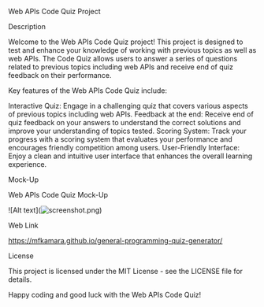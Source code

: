 
Web APIs Code Quiz Project

Description

Welcome to the Web APIs Code Quiz project! This project is designed to test and enhance your knowledge of working with previous topics as well as web APIs. The Code Quiz allows users to answer a series of questions related to previous topics including web APIs and receive end of quiz feedback on their performance.

Key features of the Web APIs Code Quiz include:

Interactive Quiz: Engage in a challenging quiz that covers various aspects of previous topics including web APIs.
Feedback at the end: Receive end of quiz feedback on your answers to understand the correct solutions and improve your understanding of topics tested.
Scoring System: Track your progress with a scoring system that evaluates your performance and encourages friendly competition among users.
User-Friendly Interface: Enjoy a clean and intuitive user interface that enhances the overall learning experience.


Mock-Up

Web APIs Code Quiz Mock-Up

![Alt text](![screenshot.png](<Assets/Screenshot 2023-11-27 at 10.04.18 PM.png>))


Web Link

https://mfkamara.github.io/general-programming-quiz-generator/




License

This project is licensed under the MIT License - see the LICENSE file for details.


Happy coding and good luck with the Web APIs Code Quiz!
